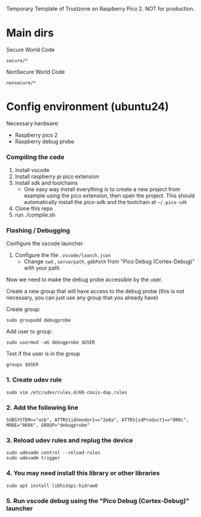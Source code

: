 Temporary Template of Trustzone on Raspberry Pico 2. NOT for production.

# Main dirs

Secure World Code

```
secure/*

```

NonSecure World Code

```
nonsecure/*

```


# Config environment (ubuntu24)

Necessary hardware:
- Raspberry pico 2
- Raspberry debug probe

### Compiling the code

1. Install vscode
2. Install raspberry pi pico extension
3. Install sdk and toolchains
    - One easy way install everything is to create a new project from example using the pico extension, then open the project. This should automatically install the pico-sdk and the toolchain at `~/.pico-sdk`
4. Clone this repo 
5. run ./compile.sh 

### Flashing / Debugging

Configure the vscode launcher

1. Configure the file `.vscode/launch.json`
    - Change `cwd` , `serverpath`, `gdbPath` from "Pico Debug (Cortex-Debug)"  with your path

Now we need to make the debug probe accessible by the user.


Create a new group that will have access to the debug probe (this is not necessary, you can just use any group that you already have)

Create group:
```
sudo groupadd debugprobe
```

Add user to group:
```
sudo usermod -aG debugprobe $USER
``` 

Test if the user is in the group
```
groups $USER
```

### 1. Create udev rule 
```
sudo vim /etc/udev/rules.d/60-cmsis-dap.rules
```

### 2.  Add the following line
```
SUBSYSTEM=="usb", ATTRS{idVendor}=="2e8a", ATTRS{idProduct}=="000c", MODE="0666", GROUP="debugprobe"
```

### 3. Reload udev rules and replug the device
```
sudo udevadm control --reload-rules
sudo udevadm trigger
```

### 4.  You may need install this library or other libraries
```
sudo apt install libhidapi-hidraw0
```
### 5. Run vscode debug using the "Pico Debug (Cortex-Debug)"  launcher
